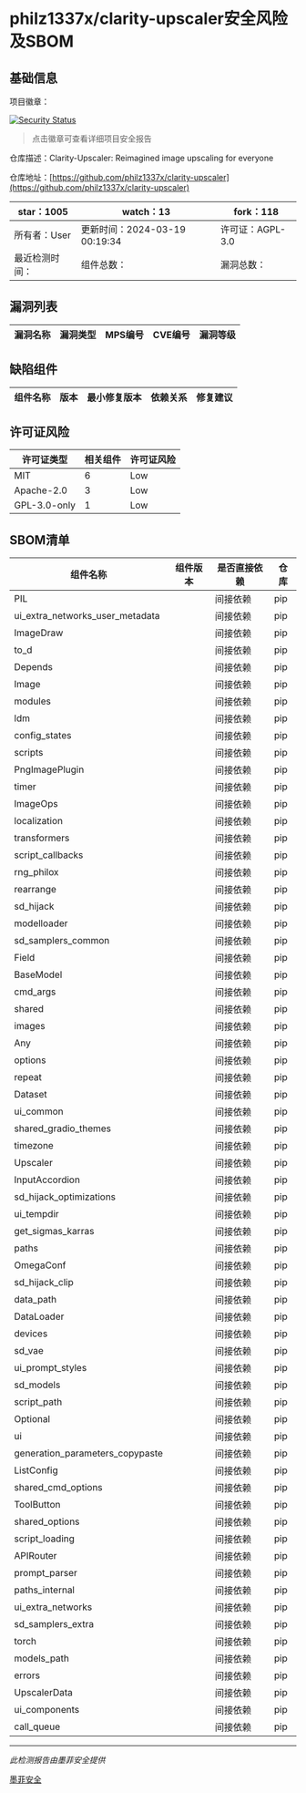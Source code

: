 # philz1337x/clarity-upscaler安全风险及SBOM

## 基础信息

项目徽章：

[![Security Status](https://www.murphysec.com/platform3/v31/badge/1769800376876101632.svg)](https://www.murphysec.com/console/report/1769800364335132672/1769800376876101632)

> 点击徽章可查看详细项目安全报告

仓库描述：Clarity-Upscaler: Reimagined image upscaling for everyone

仓库地址：[https://github.com/philz1337x/clarity-upscaler](https://github.com/philz1337x/clarity-upscaler)

| star：1005 | watch：13 | fork：118 |
| ----------- | -------------- | ------------ |
| 所有者：User | 更新时间：2024-03-19 00:19:34 | 许可证：AGPL-3.0 |
| 最近检测时间： | 组件总数： | 漏洞总数： |




## 漏洞列表

| 漏洞名称 | 漏洞类型 | MPS编号 | CVE编号 | 漏洞等级 |
| ------- | ------ | ------- | ------ | ----- |





## 缺陷组件

| 组件名称 | 版本 | 最小修复版本 | 依赖关系 | 修复建议 |
| -------- | ---- | ------------ | -------- | -------- |





## 许可证风险

| 许可证类型 | 相关组件 | 许可证风险 |
| ---------- | -------- | ---------- |
|MIT|6|Low|
|Apache-2.0|3|Low|
|GPL-3.0-only|1|Low|




## SBOM清单

| 组件名称 | 组件版本 | 是否直接依赖 | 仓库 |
| -------- | -------- | ------------ | ---- |
|PIL||间接依赖|pip|
|ui_extra_networks_user_metadata||间接依赖|pip|
|ImageDraw||间接依赖|pip|
|to_d||间接依赖|pip|
|Depends||间接依赖|pip|
|Image||间接依赖|pip|
|modules||间接依赖|pip|
|ldm||间接依赖|pip|
|config_states||间接依赖|pip|
|scripts||间接依赖|pip|
|PngImagePlugin||间接依赖|pip|
|timer||间接依赖|pip|
|ImageOps||间接依赖|pip|
|localization||间接依赖|pip|
|transformers||间接依赖|pip|
|script_callbacks||间接依赖|pip|
|rng_philox||间接依赖|pip|
|rearrange||间接依赖|pip|
|sd_hijack||间接依赖|pip|
|modelloader||间接依赖|pip|
|sd_samplers_common||间接依赖|pip|
|Field||间接依赖|pip|
|BaseModel||间接依赖|pip|
|cmd_args||间接依赖|pip|
|shared||间接依赖|pip|
|images||间接依赖|pip|
|Any||间接依赖|pip|
|options||间接依赖|pip|
|repeat||间接依赖|pip|
|Dataset||间接依赖|pip|
|ui_common||间接依赖|pip|
|shared_gradio_themes||间接依赖|pip|
|timezone||间接依赖|pip|
|Upscaler||间接依赖|pip|
|InputAccordion||间接依赖|pip|
|sd_hijack_optimizations||间接依赖|pip|
|ui_tempdir||间接依赖|pip|
|get_sigmas_karras||间接依赖|pip|
|paths||间接依赖|pip|
|OmegaConf||间接依赖|pip|
|sd_hijack_clip||间接依赖|pip|
|data_path||间接依赖|pip|
|DataLoader||间接依赖|pip|
|devices||间接依赖|pip|
|sd_vae||间接依赖|pip|
|ui_prompt_styles||间接依赖|pip|
|sd_models||间接依赖|pip|
|script_path||间接依赖|pip|
|Optional||间接依赖|pip|
|ui||间接依赖|pip|
|generation_parameters_copypaste||间接依赖|pip|
|ListConfig||间接依赖|pip|
|shared_cmd_options||间接依赖|pip|
|ToolButton||间接依赖|pip|
|shared_options||间接依赖|pip|
|script_loading||间接依赖|pip|
|APIRouter||间接依赖|pip|
|prompt_parser||间接依赖|pip|
|paths_internal||间接依赖|pip|
|ui_extra_networks||间接依赖|pip|
|sd_samplers_extra||间接依赖|pip|
|torch||间接依赖|pip|
|models_path||间接依赖|pip|
|errors||间接依赖|pip|
|UpscalerData||间接依赖|pip|
|ui_components||间接依赖|pip|
|call_queue||间接依赖|pip|


------

*此检测报告由墨菲安全提供*

[墨菲安全](www.murphysec.com)